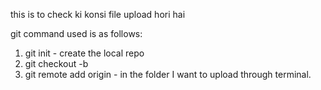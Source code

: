 this is to check ki konsi file upload hori hai

git command used is as follows:
1. git init - create the local repo 
2. git checkout -b <git ssh of the original>
3. git remote add origin <git ssh> - in the folder I want to upload through terminal.
